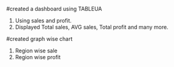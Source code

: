#created a dashboard using TABLEUA 
1. Using sales and profit.
2. Displayed Total sales, AVG sales, Total profit and many more.

#created graph wise chart
1. Region wise sale
2. Region wise profit
